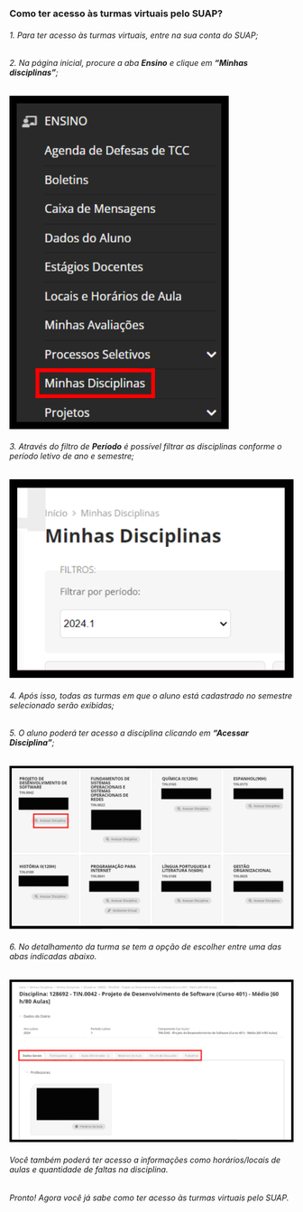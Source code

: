 ### Como ter acesso às turmas virtuais pelo **SUAP**?
###### 1. Para ter acesso às turmas virtuais, entre na sua conta do SUAP;
###### 2. Na página inicial, procure a aba **Ensino** e clique em **“Minhas disciplinas”**;

![Imagem 1](<turmas1.png>)

###### 3. Através do filtro de **Período** é possível filtrar as disciplinas conforme o período letivo de ano e semestre;

![Imagem 2](<turmas2.png>)

###### 4. Após isso, todas as turmas em que o aluno está cadastrado no semestre selecionado serão exibidas;
###### 5. O aluno poderá ter acesso a disciplina clicando em **“Acessar Disciplina”**;

![Imagem 3](<turmas3.png>)

###### 6. No detalhamento da turma se tem a opção de escolher entre uma das abas indicadas abaixo.

![Imagem 4](<turmas4.png>)

###### Você também poderá ter acesso a informações como horários/locais de aulas e quantidade de faltas na disciplina.
###### Pronto! Agora você já sabe como ter acesso às turmas virtuais pelo SUAP.








